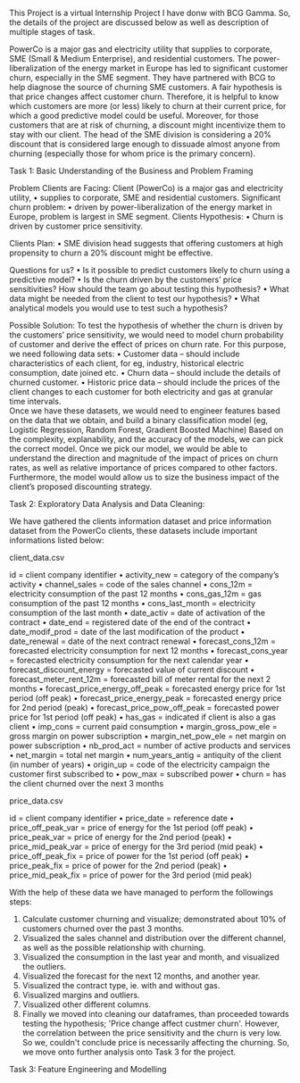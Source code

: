 This Project is a virtual Internship Project I have donw with BCG Gamma. So, the details of the project are discussed below as well as description of multiple stages of task.

PowerCo is a major gas and electricity utility that supplies to corporate, SME (Small & Medium Enterprise), and residential customers. The power-liberalization of the energy market in Europe has led to significant customer churn, especially in the SME segment. 
They have partnered with BCG to help diagnose the source of churning SME customers.
A fair hypothesis is that price changes affect customer churn. Therefore, it is helpful to know which customers are more (or less) likely to churn at their current price, for which a good predictive model could be useful.
Moreover, for those customers that are at risk of churning, a discount might incentivize them to stay with our client. 
The head of the SME division is considering a 20% discount that is considered large enough to dissuade almost anyone from churning (especially those for whom price is the primary concern).

Task 1: Basic Understanding of the Business and Problem Framing

Problem Clients are Facing:
Client (PowerCo) is a major gas and electricity utility,
•	supplies to corporate, SME and residential customers.
Significant churn problem:
•	driven by power-liberalization of the energy market in Europe, problem is largest in SME segment.
Clients Hypothesis:
•	Churn is driven by customer price sensitivity.

Clients Plan:
•	SME division head suggests that offering customers at high propensity to churn a 20% discount might be effective.

Questions for us?
•	Is it possible to predict customers likely to churn using a predictive model?
•	Is the churn driven by the customers’ price sensitivities? How should the team go about testing this hypothesis?
•	What data might be needed from the client to test our hypothesis?
•	What analytical models you would use to test such a hypothesis?

Possible Solution:
To test the hypothesis of whether the churn is driven by the customers’ price sensitivity, we would need to model churn probability of customer and derive the effect of prices on churn rate. For this purpose, we need following data sets:
•	Customer data – should include characteristics of each client, for eg, industry, historical electric consumption, date joined etc.
•	Churn data – should include the details of churned customer.
•	Historic price data – should include the prices of the client changes to each customer for both electricity and gas at granular time intervals.  
Once we have these datasets, we would need to engineer features based on the data that we obtain, and build a binary classification model (eg, Logistic Regression, Random Forest, Gradient Boosted Machine)
Based on the complexity, explanability, and the accuracy of the models, we can pick the correct model.
Once we pick our model, we would be able to understand the direction and magnitude of the impact of prices on churn rates, as well as relative importance of prices compared to other factors. 
Furthermore, the model would allow us to size the business impact of the client’s proposed discounting strategy. 


Task 2: Exploratory Data Analysis and Data Cleaning:

We have gathered the clients information dataset and price information dataset from the PowerCo clients, these datasets include important informations listed below:

client_data.csv

id = client company identifier
•	activity_new = category of the company’s activity
•	channel_sales = code of the sales channel
•	cons_12m = electricity consumption of the past 12 months
•	cons_gas_12m = gas consumption of the past 12 months
•	cons_last_month = electricity consumption of the last month
•	date_activ = date of activation of the contract
•	date_end = registered date of the end of the contract
•	date_modif_prod = date of the last modification of the product
•	date_renewal = date of the next contract renewal
•	forecast_cons_12m = forecasted electricity consumption for next 12 months
•	forecast_cons_year = forecasted electricity consumption for the next calendar year
•	forecast_discount_energy = forecasted value of current discount
•	forecast_meter_rent_12m = forecasted bill of meter rental for the next 2 months
•	forecast_price_energy_off_peak = forecasted energy price for 1st period (off peak)
•	forecast_price_energy_peak = forecasted energy price for 2nd period (peak)
•	forecast_price_pow_off_peak = forecasted power price for 1st period (off peak)
•	has_gas = indicated if client is also a gas client
•	imp_cons = current paid consumption
•	margin_gross_pow_ele = gross margin on power subscription
•	margin_net_pow_ele = net margin on power subscription
•	nb_prod_act = number of active products and services
•	net_margin = total net margin
•	num_years_antig = antiquity of the client (in number of years)
•	origin_up = code of the electricity campaign the customer first subscribed to
•	pow_max = subscribed power
•	churn = has the client churned over the next 3 months


price_data.csv

id = client company identifier
•	price_date = reference date
•	price_off_peak_var = price of energy for the 1st period (off peak)
•	price_peak_var = price of energy for the 2nd period (peak)
•	price_mid_peak_var = price of energy for the 3rd period (mid peak)
•	price_off_peak_fix = price of power for the 1st period (off peak)
•	price_peak_fix = price of power for the 2nd period (peak)
•	price_mid_peak_fix = price of power for the 3rd period (mid peak)

With the help of these data we have managed to perform the followings steps:
1. Calculate customer churning and visualize; demonstrated about 10% of customers churned over the past 3 months.
2. Visualized the sales channel and distribution over the different channel, as well as the possible relationship with churning.
3. Visualized the consumption in the last year and month, and visualized the outliers.
4. Visualized the forecast for the next 12 months, and another year.
5. Visualized the contract type, ie. with and without gas.
6. Visualized margins and outliers.
7. Visualized other different columns.
8. Finally we  moved into cleaning our dataframes, than proceeded towards testing the hypothesis; 'Price change affect custmer churn'.
 However, the correlation between the price sensitivity and the churn is very low. So we, couldn't conclude price is necessarily affecting the churning. So, we move onto further analysis onto Task 3 for the project.
 
 
 
Task 3: Feature Engineering and Modelling


